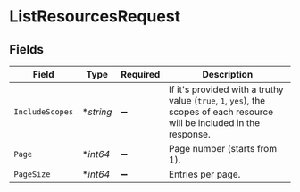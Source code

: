 # ListResourcesRequest


## Fields

| Field                                                                                                                    | Type                                                                                                                     | Required                                                                                                                 | Description                                                                                                              |
| ------------------------------------------------------------------------------------------------------------------------ | ------------------------------------------------------------------------------------------------------------------------ | ------------------------------------------------------------------------------------------------------------------------ | ------------------------------------------------------------------------------------------------------------------------ |
| `IncludeScopes`                                                                                                          | **string*                                                                                                                | :heavy_minus_sign:                                                                                                       | If it's provided with a truthy value (`true`, `1`, `yes`), the scopes of each resource will be included in the response. |
| `Page`                                                                                                                   | **int64*                                                                                                                 | :heavy_minus_sign:                                                                                                       | Page number (starts from 1).                                                                                             |
| `PageSize`                                                                                                               | **int64*                                                                                                                 | :heavy_minus_sign:                                                                                                       | Entries per page.                                                                                                        |